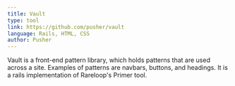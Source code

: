 ```yaml
---
title: Vault
type: tool
link: https://github.com/pusher/vault
language: Rails, HTML, CSS
author: Pusher
---
```


Vault is a front-end pattern library, which holds patterns that are used across a site. Examples of patterns are navbars, buttons, and headings. It is a rails implementation of Rareloop's Primer tool.
